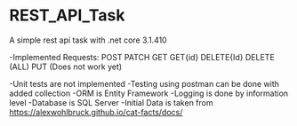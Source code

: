 # REST_API_Task
A simple rest api task with .net core 3.1.410

-Implemented Requests:
  POST
  PATCH
  GET
  GET{id}
  DELETE{Id}
  DELETE (ALL)
  PUT (Does not work yet)

-Unit tests are not implemented
-Testing using postman can be done with added collection
-ORM is Entity Framework
-Logging is done by information level
-Database is SQL Server
-Initial Data is taken from https://alexwohlbruck.github.io/cat-facts/docs/

  
